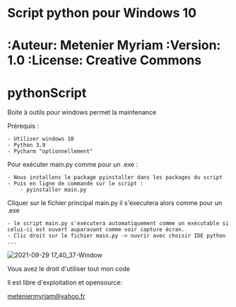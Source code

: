 Script python pour Windows 10
=============================

:Auteur: Metenier Myriam
:Version: $1.0$
:License: Creative Commons
==============================
# pythonScript
Boite à outils pour windows permet la maintenance 

Prérequis :

	- Utiliser windows 10
	- Python 3.9
	- Pycharm "optionnellement"

Pour exécuter main.py comme pour un .exe :

	- Nous installons le package pyinstaller dans les packages du script 
	- Puis en ligne de commande sur le script :
		- pyinstaller main.py 
		
Cliquer sur le fichier principal main.py il s'executera alors comme pour un .exe

	- le script main.py s'exécutera automatiquement comme un exécutable si celui-ci est ouvert auparavant comme voir capture écran.
	- Clic droit sur le fichier main.py -> ouvrir avec choisir IDE python ...



![2021-09-29 17_40_37-Window](https://user-images.githubusercontent.com/58040844/135306622-1b25dcf5-8366-4c22-9b3c-23ac450254ee.png)



Vous avez le droit d'utiliser tout mon code 

Il est libre d'exploitation et opensource:

meteniermyriam@yahoo.fr
